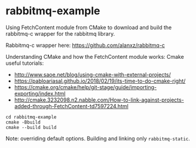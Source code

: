 # rabbitmq-example
Using FetchContent module from CMake to download and build the rabbitmq-c wrapper for the rabbitmq library.

Rabbitmq-c wrapper here: https://github.com/alanxz/rabbitmq-c

Understanding CMake and how the FetchContent module works:
Cmake useful tutorials:
* http://www.saoe.net/blog/using-cmake-with-external-projects/
* https://pabloariasal.github.io/2018/02/19/its-time-to-do-cmake-right/
* https://cmake.org/cmake/help/git-stage/guide/importing-exporting/index.html
* http://cmake.3232098.n2.nabble.com/How-to-link-against-projects-added-through-FetchContent-td7597224.html

```
cd rabbitmq-example
cmake -Bbuild
cmake --build build
```

Note: overriding default options. Building and linking only `rabbitmq-static`.

